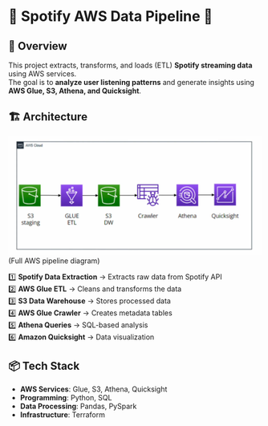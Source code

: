 # 🎵 Spotify AWS Data Pipeline 🚀

## 📌 Overview
This project extracts, transforms, and loads (ETL) **Spotify streaming data** using AWS services.  
The goal is to **analyze user listening patterns** and generate insights using **AWS Glue, S3, Athena, and Quicksight**.

## 🏗️ Architecture
![AWS Architecture](screenshots/aws-architecture.png)
(Full AWS pipeline diagram)

1️⃣ **Spotify Data Extraction** → Extracts raw data from Spotify API  
2️⃣ **AWS Glue ETL** → Cleans and transforms the data  
3️⃣ **S3 Data Warehouse** → Stores processed data  
4️⃣ **AWS Glue Crawler** → Creates metadata tables  
5️⃣ **Athena Queries** → SQL-based analysis  
6️⃣ **Amazon Quicksight** → Data visualization  

## 📦 Tech Stack
- **AWS Services**: Glue, S3, Athena, Quicksight  
- **Programming**: Python, SQL  
- **Data Processing**: Pandas, PySpark  
- **Infrastructure**: Terraform
